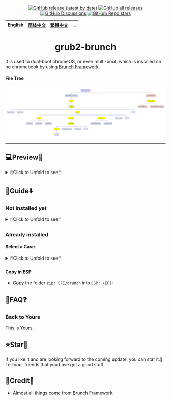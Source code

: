 <div align="center">

[![GitHub release (latest by date)](https://img.shields.io/github/v/release/M-L-P/grub2-brunch)](https://github.com/M-L-P/grub2-brunch/releases/latest)
[![GitHub all releases](https://img.shields.io/github/downloads/M-L-P/grub2-brunch/total)](https://github.com/M-L-P/grub2-brunch/releases)
[![GitHub Discussions](https://img.shields.io/github/discussions/M-L-P/grub2-brunch)](https://github.com/M-L-P/grub2-brunch/discussions)
[![GitHub Repo stars](https://img.shields.io/github/stars/M-L-P/grub2-brunch?style=social)](https://github.com/M-L-P/grub2-brunch/stargazers)

</div>

[English](README.md)|[简体中文](README-自述文件.md)|[繁體中文](README-繁體中文.md)|...
--|--|--|--

<h1 align="center">grub2-brunch</h1>

It is used to dual-boot chromeOS, or even multi-boot, which is installed on no chromebook by using [Brunch Framework](https://github.com/sebanc/brunch).
#### File Tree
<img src="https://raw.githubusercontent.com/M-L-P/.github/main/screenshots/grub2-brunch/grub2-brunch.png">

-----------------------------------------------------------------------------------------------------------------------------------
## 💻️Preview👀

<details>
<summary>🖱️Click to Unfold to see🖱️</summary>

<img src="https://raw.githubusercontent.com/M-L-P/.github/main/screenshots/grub2-brunch/1080p.png">
</details>

## 🧭Guide⬇️
### Not installed yet
<details>
<summary>🖱️Click to Unfold to see🖱️</summary>

#### Using Brunch Framework
- Install chromeOS by using [Brunch Framework](https://github.com/sebanc/brunch);
- Create `chromeOS.img` into `ext4: /chromeOS`,
- - `sudo bash chromeos-install.sh -src chromeos_filename.bin -dst .../[ext4_partition_label]/chromeOS/chromeOS.img -s size`
#### Copy in ESP
- Copy the folder `zip: EFI/brunch` into `ESP: \EFI`;
</details>

### Already installed
#### Select a Case.
<details>
<summary>🖱️Click to Unfold to see🖱️</summary>

##### case.cfg
- Open `zip: EFI/brunch/grub/case.cfg` to edit;
<details>
<summary>🖱️Click to Unfold to see🖱️</summary>

```
CASE=case1-default.txt
#CASE=case2-custom.txt
#CASE=case3-menu.lst
```
This is a switch.
- Switch on with `#` deleted before `CASE`;
- Switch off with `#` added before `CASE`;
- Only one `CASE` can be without `#`.
</details>

##### case 1
- Open `zip: EFI/brunch/grub/case/case1-default.txt` to edit;
<details>
<summary>🖱️Click to Unfold to see🖱️</summary>

`txt_grub=/chromeOS/chromeOS.img.grub.txt`

If it is here, do nothing.
</details>

##### case 2
- Open `zip: EFI/brunch/grub/case/case2-custom.txt` to edit;
<details>
<summary>🖱️Click to Unfold to see🖱️</summary>

```
### For example,
#####
#txt_grub=/chromeos.img.grub.txt
#txt_grub=/Users/username/brunch/chromeos.img.grub.txt
#txt_grub=/brunch/chromeos.img.grub.txt
```
```
txt_grub=//.img.grub.txt
```

If it is somewhere else, carefully confirm the path.
</details>

##### case 3
- Open `zip: EFI/brunch/grub/case/case3-menu.lst` to edit;
<details>
<summary>🖱️Click to Unfold to see🖱️</summary>

```
### Copy all text from the file, "img_name.img.grub.txt",
### Paste here below.
### For examplle,
```
```
menuentry "chromeOS on Brunch" --class "brunch" {
	img_path=//.img
	img_uuid=
	search --no-floppy --set=root --file $img_path
	loopback loop $img_path
	source (loop,12)/efi/boot/settings.cfg
	if [ -z $verbose ] -o [ $verbose -eq 0 ]; then
		linux (loop,7)$kernel boot=local noresume noswap loglevel=7 options=$options chromeos_bootsplash=$chromeos_bootsplash $cmdline_params \
			cros_secure cros_debug img_uuid=$img_uuid img_path=$img_path \
			console= vt.global_cursor_default=0 brunch_bootsplash=$brunch_bootsplash quiet
	else
		linux (loop,7)$kernel boot=local noresume noswap loglevel=7 options=$options chromeos_bootsplash=$chromeos_bootsplash $cmdline_params \
			cros_secure cros_debug img_uuid=$img_uuid img_path=$img_path
	fi
	initrd (loop,7)/lib/firmware/amd-ucode.img (loop,7)/lib/firmware/intel-ucode.img (loop,7)/initramfs.img
}
```
```
menuentry "Brunch Settings" --class "brunch-settings" {
	img_path=//.img
	img_uuid=
	search --no-floppy --set=root --file $img_path
	loopback loop $img_path
	source (loop,12)/efi/boot/settings.cfg
	linux (loop,7)/kernel boot=local noresume noswap loglevel=7 options= chromeos_bootsplash= edit_brunch_config=1 \
		cros_secure cros_debug img_uuid=$img_uuid img_path=$img_path
	initrd (loop,7)/lib/firmware/amd-ucode.img (loop,7)/lib/firmware/intel-ucode.img (loop,7)/initramfs.img
}
```

Else, carefully confirm the code.
</details>

</details>

#### Copy in ESP
- Copy the folder `zip: EFI/brunch` into `ESP: \EFI`;

## 📝FAQ❓️
### Back to Yours
This is [Yours](https://github.com/M-L-P/Yours).

## ⭐Star🌟
If you like it and are looking forward to the coming update, you can star it.💫<br/>
Tell your friends that you have got a good stuff.

## 🎉Credit🎊
- Almost all things come from [Brunch Framework](https://github.com/sebanc/brunch);
